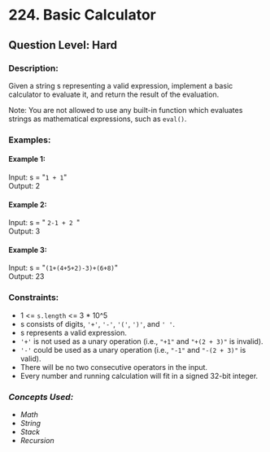 # 224. Basic Calculator
## Question Level: Hard
### Description:
Given a string s representing a valid expression, implement a basic calculator to evaluate it, and return the result of the evaluation.

Note: You are not allowed to use any built-in function which evaluates strings as mathematical expressions, such as `eval()`.

### Examples:
#### Example 1:

Input: s = "`1 + 1`"  
Output: 2
#### Example 2:

Input: s = " `2-1 + 2 `"  
Output: 3
#### Example 3:

Input: s = "`(1+(4+5+2)-3)+(6+8)`"  
Output: 23

### Constraints:
- 1 <= `s.length` <= 3 * 10^5
- s consists of digits, `'+'`, `'-'`, `'('`, `')'`, and `' '`.
- s represents a valid expression.
- `'+'` is not used as a unary operation (i.e., `"+1"` and `"+(2 + 3)"` is invalid).
- `'-'` could be used as a unary operation (i.e., `"-1"` and `"-(2 + 3)"` is valid).
- There will be no two consecutive operators in the input.
- Every number and running calculation will fit in a signed 32-bit integer.

### <i>Concepts Used:
- Math
- String
- Stack
- Recursion</i>